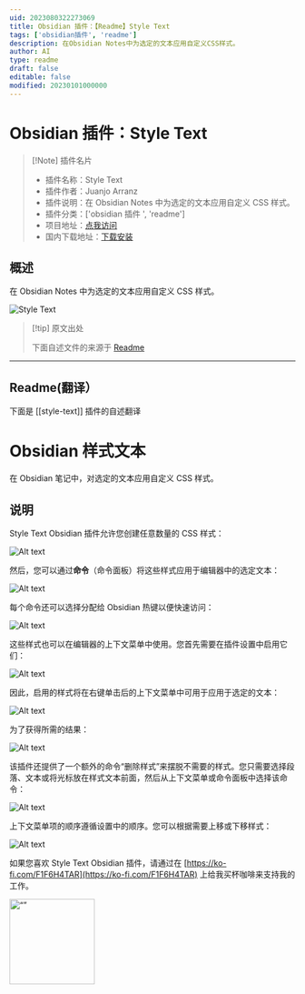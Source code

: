 ```yaml
---
uid: 2023080322273069
title: Obsidian 插件：【Readme】Style Text
tags: ['obsidian插件', 'readme']
description: 在Obsidian Notes中为选定的文本应用自定义CSS样式。
author: AI
type: readme
draft: false
editable: false
modified: 20230101000000
---
```


# Obsidian 插件：Style Text

> [!Note] 插件名片
> - 插件名称：Style Text
> - 插件作者：Juanjo Arranz
> - 插件说明：在 Obsidian Notes 中为选定的文本应用自定义 CSS 样式。
> - 插件分类：['obsidian 插件 ', 'readme']
> - 项目地址：[点我访问](https://github.com/juanjoarranz/style-text-obsidian-plugin)
> - 国内下载地址：[下载安装](https://pkmer.cn/products/plugin/pluginMarket/?style-text)

## 概述

在 Obsidian Notes 中为选定的文本应用自定义 CSS 样式。

![Style Text](https://cdn.pkmer.cn/covers/style-text.png!pkmer)

> [!tip] 原文出处
>
>下面自述文件的来源于 [Readme](https://ghproxy.net/https://raw.githubusercontent.com/juanjoarranz/style-text-obsidian-plugin/master/README.md)
>

---

## Readme(翻译）

下面是 [[style-text]] 插件的自述翻译

# Obsidian 样式文本

在 Obsidian 笔记中，对选定的文本应用自定义 CSS 样式。

## 说明

Style Text Obsidian 插件允许您创建任意数量的 CSS 样式：

![Alt text](./assets/image-styles.png)

然后，您可以通过**命令**（命令面板）将这些样式应用于编辑器中的选定文本：

![Alt text](./assets/command-palette.png)

每个命令还可以选择分配给 Obsidian 热键以便快速访问：

![Alt text](./assets/assing-hotkeys.png)

这些样式也可以在编辑器的上下文菜单中使用。您首先需要在插件设置中启用它们：

![Alt text](./assets/enable-contextual-menu.png)

因此，启用的样式将在右键单击后的上下文菜单中可用于应用于选定的文本：

![Alt text](./assets/context-menu.png)

为了获得所需的结果：

![Alt text](./assets/pretended-result.png)

该插件还提供了一个额外的命令“删除样式”来摆脱不需要的样式。您只需要选择段落、文本或将光标放在样式文本前面，然后从上下文菜单或命令面板中选择该命令：

![Alt text](./assets/remove-style.png)

上下文菜单项的顺序遵循设置中的顺序。您可以根据需要上移或下移样式：

![Alt text](./assets/styles-order.png)

如果您喜欢 Style Text Obsidian 插件，请通过在 [https://ko-fi.com/F1F6H4TAR](https://ko-fi.com/F1F6H4TAR) 上给我买杯咖啡来支持我的工作。

[<img src="https://cdn.ko-fi.com/cdn/kofi3.png?v=3" alt= “” width="150px">](https://ko-fi.com/F1F6H4TAR)
